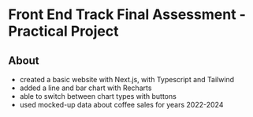 # Front End Track Final Assessment - Practical Project

## About
- created a basic website with Next.js, with Typescript and Tailwind
- added a line and bar chart with Recharts
- able to switch between chart types with buttons
- used mocked-up data about coffee sales for years 2022-2024